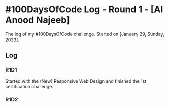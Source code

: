 # #100DaysOfCode Log - Round 1 - [Al Anood Najeeb]

The log of my #100DaysOfCode challenge. Started on [January 29, Sunday, 2023].

## Log

### R1D1 
Started with the (New) Responsive Web Design and finished the 1st certification challenge.
### R1D2
